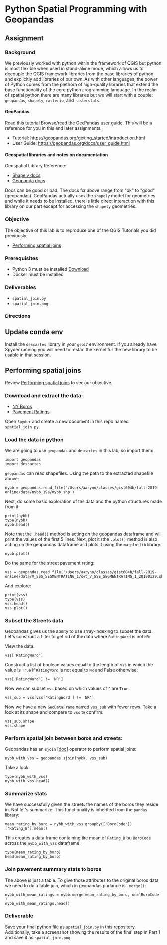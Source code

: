 # Python Spatial Programming with Geopandas
## Assignment

### Background
We previously worked with python within the framework of QGIS but python is most flexible when used in stand-alone mode, which allows us to decouple the QGIS framework libraries from the base libraries of python and explicitly add libraries of our own. As with other languages, the power of Python comes from the plethora of high-quality libraries that extend the base functionality of the core python programming language. In the realm of spatial python there are many libraries but we will start with a couple: `geopandas`, `shapely`, `rasterio`, and `rasterstats`. 

#### GeoPandas
Read this [tutorial](https://geopandas.org/getting_started/introduction.html)
Browse/read the GeoPandas [user guide](https://geopandas.org/docs/user_guide.html). This will be a reference for you in this and later assignments. 

- Tutorial: https://geopandas.org/getting_started/introduction.html
- User Guide: https://geopandas.org/docs/user_guide.html

#### Geospatial libraries and notes on documentation 
Geospatial Library Reference:
- [Shapely docs](https://shapely.readthedocs.io/en/stable/manual.html)
- [Geopanda docs](http://geopandas.org/)

Docs can be good or bad. The docs for above range from "ok" to "good" (geopandas).
GeoPandas actually uses the `shapely` model for geometries and while it needs to be installed, there is little direct
interaction with this library on our part except for accessing the `shapely` geometries.

### Objective
The objective of this lab is to reproduce one of the QGIS Tutorials you did previously:
- [Performing spatial joins](http://www.qgistutorials.com/en/docs/3/performing_spatial_joins.html)

### Prerequisites
- Python 3 must be installed [Download](https://www.python.org/downloads/)
- Docker must be installed

### Deliverables
- `spatial_join.py`
- `spatial_join.png`

### Directions
## Update conda env
Install the `descartes` library in your `geo37` environment. If you already have Spyder running you will need to restart the kernel for the new library to be usable in that session.

## Performing spatial joins
Review [Performing spatial joins](http://www.qgistutorials.com/en/docs/3/performing_spatial_joins.html) to see our objective. 

### Download and extract the data:

- [NY Boros](http://www.qgistutorials.com/downloads/nybb_19a.zip)
- [Pavement Ratings](http://www.qgistutorials.com/downloads/V_SSS_SEGMENTRATING_1.zip)

Open `Spyder` and create a new document in this repo named `spatial_join.py`.

### Load the data in python
We are going to use `geopandas` and `descartes` in this lab, so import them:
```
import geopandas
import descartes
```
`geopandas` can read shapefiles. Using the path to the extracted shapefile above:
```
nybb = geopandas.read_file('/Users/aaryno/classes/gist604b/fall-2019-online/data/nybb_19a/nybb.shp')
```
Next, do some basic exploration of the data and the python structures made from it:
```
print(nybb)
type(nybb)
nybb.head()
```
Note that the `.head()` method is acting _on_ the geopandas dataframe and will print the values of the first 5 lines. Next, plot it (the `.plot()` method is also acting on the geopandas dataframe and plots it using the `matplotlib` library:
```
nybb.plot()
```
Do the same for the street pavement rating:
```
vss = geopandas.read_file('/Users/aaryno/classes/gist604b/fall-2019-online/data/V_SSS_SEGMENTRATING_1/dot_V_SSS_SEGMENTRATING_1_20190129.shp')
```
And explore:
```
print(vss)
type(vss)
vss.head()
vss.plot()
```

### Subset the Streets data
Geopandas gives us the ability to use array-indexing to subset the data. Let's construct a filter to get rid of the data where `RatingWord` is not `NR`:

View the data:
```
vss['RatingWord']
```
Construct a list of boolean values equal to the length of `vss` in which the value is `True` if `RatingWord` is not equal to `NR` and False otherwise:
```
vss['RatingWord'] != 'NR']
```
Now we can subset `vss` based on which values of ^ are `True`:
```
vss_sub = vss[vss['RatingWord'] != 'NR']
```
Now we have a new `GeoDataFrame` named `vss_sub` with fewer rows. Take a look at its shape and compare to `vss` to confirm:
```
vss_sub.shape
vss.shape
```
### Perform spatial join between boros and streets:
Geopandas has an `sjoin` [[doc](http://geopandas.org/reference/geopandas.sjoin.html)] operator to perform spatial joins:
```
nybb_with_vss = geopandas.sjoin(nybb, vss_sub)
```
Take a look:
```
type(nybb_with_vss)
nybb_with_vss.head()
```

### Summarize stats
We have successfully given the streets the names of the boros they reside in. Not let's summarize. This functionality is
inherited from the `pandas` library:

```
mean_rating_by_boro = nybb_with_vss.groupby(['BoroCode'])['Rating_B'].mean()
```

This creates a data frame containing the mean of `Rating_B` bu `BoroCode` across the `nybb_with_vss` dataframe.
```
type(mean_rating_by_boro)
head(mean_rating_by_boro)
```

### Join pavement summary stats to boros
The above is just a table. To give those attributes to the original boros data we need to do a table join, which in 
geopandas parlance is `.merge()`:
```
nybb_with_mean_ratings = nybb.merge(mean_rating_by_boro, on='BoroCode' )
nybb_with_mean_ratings.head()
```

### Deliverable
Save your final python file as `spatial_join.py` in this repository. Additionally, take a screenshot showing the results
of the final step in Part 1 and save it as `spatial_join.png`.
